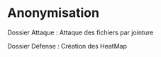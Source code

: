 # Anonymisation

Dossier Attaque : 
    Attaque des fichiers par jointure

Dossier Défense : 
    Création des HeatMap